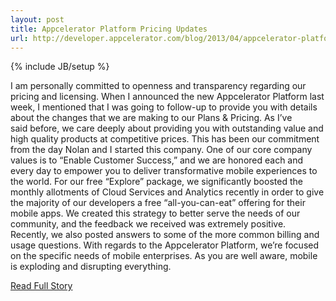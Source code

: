 ```yaml
---
layout: post
title: Appcelerator Platform Pricing Updates
url: http://developer.appcelerator.com/blog/2013/04/appcelerator-platform-pricing-updates.html
---
```

{% include JB/setup %}<p>  I am personally committed to openness and transparency regarding our pricing and licensing.  When I announced the new Appcelerator Platform last week, I mentioned that I was going to follow-up to provide you with details about the changes that we are making to our Plans & Pricing.  As I’ve said before, we care deeply about providing you with outstanding value and high quality products at competitive prices.  This has been our commitment from the day Nolan and I started this company.  One of our core company values is to “Enable Customer Success,” and we are honored each and every day to empower you to deliver transformative mobile experiences to the world.  For our free “Explore” package, we significantly boosted the monthly allotments of Cloud Services and Analytics recently in order to give the majority of our developers a free “all-you-can-eat” offering for their mobile apps.  We created this strategy to better serve the needs of our community, and the feedback we received was extremely positive.  Recently, we also posted answers to some of the more common billing and usage questions.  With regards to the Appcelerator Platform, we’re focused on the specific needs of mobile enterprises.  As you are well aware, mobile is exploding and disrupting everything.<br />
<p><a href="http://developer.appcelerator.com/blog/2013/04/appcelerator-platform-pricing-updates.html">Read Full Story</a></p>
